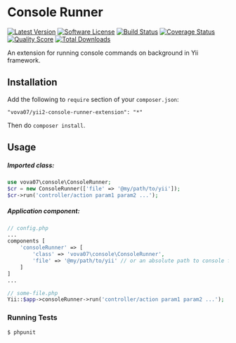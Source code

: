 # Console Runner

[![Latest Version](https://img.shields.io/github/tag/vova07/yii2-console-runner-extension.svg?style=flat-square&label=release)](https://github.com/vova07/yii2-console-runner-extension/releases)
[![Software License](https://img.shields.io/badge/license-BSD-brightgreen.svg?style=flat-square)](LICENSE.md)
[![Build Status](https://img.shields.io/travis/vova07/yii2-console-runner-extension/master.svg?style=flat-square)](https://travis-ci.org/vova07/yii2-console-runner-extension)
[![Coverage Status](https://img.shields.io/scrutinizer/coverage/g/vova07/yii2-console-runner-extension.svg?style=flat-square)](https://scrutinizer-ci.com/g/vova07/yii2-console-runner-extension/code-structure)
[![Quality Score](https://img.shields.io/scrutinizer/g/vova07/yii2-console-runner-extension.svg?style=flat-square)](https://scrutinizer-ci.com/g/vova07/yii2-console-runner-extension)
[![Total Downloads](https://img.shields.io/packagist/dt/vova07/yii2-console-runner-extension.svg?style=flat-square)](https://packagist.org/packages/vova07/yii2-console-runner-extension)

An extension for running console commands on background in Yii framework.

## Installation

Add the following to `require` section of your `composer.json`:

```
"vova07/yii2-console-runner-extension": "*"
```

Then do `composer install`.

## Usage

##### Imported class:

```php
use vova07\console\ConsoleRunner;
$cr = new ConsoleRunner(['file' => '@my/path/to/yii']);
$cr->run('controller/action param1 param2 ...');
```

##### Application component:

```php
// config.php
...
components [
    'consoleRunner' => [
        'class' => 'vova07\console\ConsoleRunner',
        'file' => '@my/path/to/yii' // or an absolute path to console file
    ]
]
...

// some-file.php
Yii::$app->consoleRunner->run('controller/action param1 param2 ...');
```

### Running Tests
```bash
$ phpunit
```
